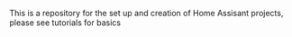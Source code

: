 This is a repository for the set up and creation of Home Assisant projects, please see tutorials for basics